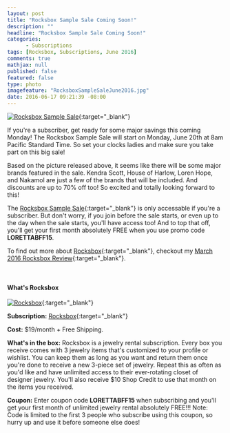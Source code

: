 ```yaml
---
layout: post
title: "Rocksbox Sample Sale Coming Soon!"
description: ""
headline: "Rocksbox Sample Sale Coming Soon!"
categories: 
      - Subscriptions
tags: [Rocksbox, Subscriptions, June 2016]
comments: true
mathjax: null
published: false
featured: false
type: photo
imagefeature: "RocksboxSampleSaleJune2016.jpg"
date: 2016-06-17 09:21:39 -08:00
---
```


[![Rocksbox Sample Sale](http://whatsupmailbox.com/images/RocksboxSampleSaleJune2016.jpg)](https://www.rocksbox.com){:target="_blank"}

If you're a subscriber, get ready for some major savings this coming Monday! The Rocksbox Sample Sale will start on Monday, June 20th at 8am Pacific Standard Time. So set your clocks ladies and make sure you take part on this big sale!

Based on the picture released above, it seems like there will be some major brands featured in the sale. Kendra Scott, House of Harlow, Loren Hope, and Nakamol are just a few of the brands that will be included. And discounts are up to 70% off too! So excited and totally looking forward to this!

The [Rocksbox Sample Sale](http://rocksboxsamplesale.com/password){:target="_blank"} is only accessable if you're a subscriber. But don't worry, if you join before the sale starts, or even up to the day when the sale starts, you'll have access too! And to top that off, you'll get your first month absolutely FREE when you use promo code **LORETTABFF15**.

To find out more about [Rocksbox](https://www.rocksbox.com){:target="_blank"}, checkout my [March 2016 Rocksbox Review](http://whatsupmailbox.com/subscriptions/reviews/coupons/Rocksbox-Jewelry-Subscription-Box-March-2016-Review-Coupon/){:target="_blank"}.

<br>

<H4>What's Rocksbox</H4>

[![Rocksbox](http://whatsupmailbox.com/images/RocksboxMar2016Box.jpg)](https://www.rocksbox.com){:target="_blank"}

**Subscription:** [Rocksbox](https://www.rocksbox.com){:target="_blank"}

**Cost:** $19/month + Free Shipping.

**What's in the box:** Rocksbox is a jewelry rental subscription. Every box you receive comes with 3 jewelry items that's customized to your profile or wishlist. You can keep them as long as you want and return them once you're done to receive a new 3-piece set of jewelry. Repeat this as often as you'd like and have unlimited access to their ever-rotating closet of designer jewelry. You'll also receive $10 Shop Credit to use that month on the items you received.

**Coupon:** Enter coupon code **LORETTABFF15** when subscribing and you'll get your first month of unlimited jewelry rental absolutely FREE!!! Note: Code is limited to the first 3 people who subscribe using this coupon, so hurry up and use it before someone else does!